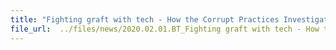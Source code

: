 ```yaml
---
title: "Fighting graft with tech - How the Corrupt Practices Investigation Bureau's work has changed"
file_url:  ../files/news/2020.02.01.BT_Fighting graft with tech - How the Corrupt Practices Investigation Bureau's work has changed resized.pdf
---
```

